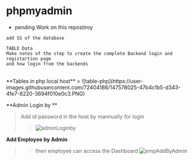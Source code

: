 # phpmyadmin

* pending Work on this repostiroy 
```
add SS of the database 

TABLE Data
Make notes of the step to create the complete Backend login and registartion page
and how login from the backends
```
<br />
**Tables in php local host**
> ![table-php](https://user-images.githubusercontent.com/72404186/147578025-47b4c1b5-d343-4fe7-8220-3694f010e0c3.PNG)

<br />

**Admin Login by **
> Add id password in the host by mannually for login 
>> ![adminLoginby](https://user-images.githubusercontent.com/72404186/147578270-5569efc8-a284-4a62-9284-f8270463d87f.PNG)

**Add Employee by Admin**
>> then employee can access the Dashboard 
>> ![empAddByAdmin](https://user-images.githubusercontent.com/72404186/147578553-683aa3ee-3e9b-4b1b-80e8-f43be8e40173.PNG)
